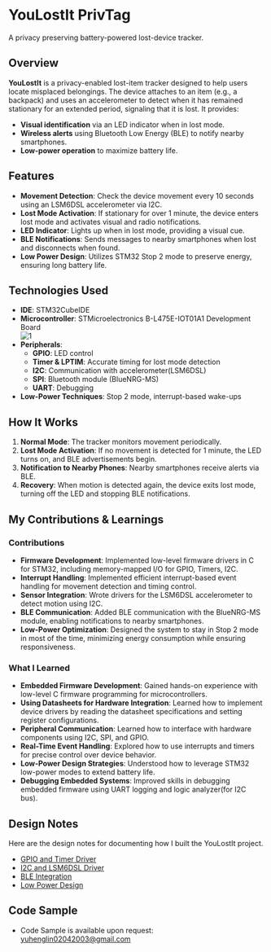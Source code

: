 # YouLostIt PrivTag
A privacy preserving battery-powered lost-device tracker.

## Overview  
**YouLostIt** is a privacy-enabled lost-item tracker designed to help users locate misplaced belongings. 
The device attaches to an item (e.g., a backpack) and uses an accelerometer to detect when it has remained 
stationary for an extended period, signaling that it is lost. It provides:  
- **Visual identification** via an LED indicator when in lost mode.  
- **Wireless alerts** using Bluetooth Low Energy (BLE) to notify nearby smartphones.  
- **Low-power operation** to maximize battery life.  


## Features  
- **Movement Detection**: Check the device movement every 10 seconds using an LSM6DSL accelerometer via I2C.  
- **Lost Mode Activation**: If stationary for over 1 minute, the device enters lost mode and activates visual and radio notifications.  
- **LED Indicator**: Lights up when in lost mode, providing a visual cue.  
- **BLE Notifications**: Sends messages to nearby smartphones when lost and disconnects when found.  
- **Low Power Design**: Utilizes STM32 Stop 2 mode to preserve energy, ensuring long battery life.  

## Technologies Used  
- **IDE**: STM32CubeIDE  
- **Microcontroller**: STMicroelectronics B-L475E-IOT01A1 Development Board </br>
![1](img/board.png)
- **Peripherals**:  
  - **GPIO**: LED control  
  - **Timer & LPTIM**: Accurate timing for lost mode detection  
  - **I2C**: Communication with accelerometer(LSM6DSL)
  - **SPI**: Bluetooth module (BlueNRG-MS)
  - **UART**: Debugging  
- **Low-Power Techniques**: Stop 2 mode, interrupt-based wake-ups 


## How It Works  
1. **Normal Mode**: The tracker monitors movement periodically.  
2. **Lost Mode Activation**: If no movement is detected for 1 minute, the LED turns on, and BLE advertisements begin.  
3. **Notification to Nearby Phones**: Nearby smartphones receive alerts via BLE.  
4. **Recovery**: When motion is detected again, the device exits lost mode, turning off the LED and stopping BLE notifications.  


## My Contributions & Learnings  

### Contributions  
- **Firmware Development**: Implemented low-level firmware drivers in C for STM32, including memory-mapped I/O for GPIO, Timers, I2C.  
- **Interrupt Handling**: Implemented efficient interrupt-based event handling for movement detection and timing control. 
- **Sensor Integration**: Wrote drivers for the LSM6DSL accelerometer to detect motion using I2C. 
- **BLE Communication**: Added BLE communication with the BlueNRG-MS module, enabling notifications to nearby smartphones.  
- **Low-Power Optimization**: Designed the system to stay in Stop 2 mode in most of the time, minimizing energy consumption while ensuring responsiveness. 

### What I Learned  
- **Embedded Firmware Development**: Gained hands-on experience with low-level C firmware programming for microcontrollers.  
- **Using Datasheets for Hardware Integration**: Learned how to implement device drivers by reading the datasheet specifications and setting register configurations. 
- **Peripheral Communication**: Learned how to interface with hardware components using I2C, SPI, and GPIO.  
- **Real-Time Event Handling**: Explored how to use interrupts and timers for precise control over device behavior. 
- **Low-Power Design Strategies**: Understood how to leverage STM32 low-power modes to extend battery life.  
- **Debugging Embedded Systems**: Improved skills in debugging embedded firmware using UART logging and logic analyzer(for I2C bus).  


## Design Notes
Here are the design notes for documenting how I built the YouLostIt project. </br>
- [GPIO and Timer Driver](design/GPIO-Timer.md)
- [I2C and LSM6DSL Driver](design/I2C-LSM6DSL.md)
- [BLE Integration](design/BLE.md)
- [Low Power Design](design/Low-Power.md)


## Code Sample  
- Code Sample is available upon request: [yuhenglin02042003@gmail.com](mailto:yuhenglin02042003@gmail.com)
